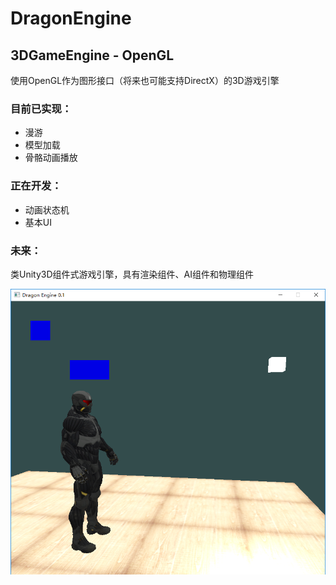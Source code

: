 # DragonEngine
## 3DGameEngine - OpenGL
使用OpenGL作为图形接口（将来也可能支持DirectX）的3D游戏引擎
### 目前已实现：
- 漫游
- 模型加载
- 骨骼动画播放

### 正在开发：
- 动画状态机
- 基本UI

### 未来：
类Unity3D组件式游戏引擎，具有渲染组件、AI组件和物理组件

![Engine](https://raw.githubusercontent.com/ZhangRuFu/DragonEngine/master/Introduction/Dragon-Engine-2017年4月9日.png)
